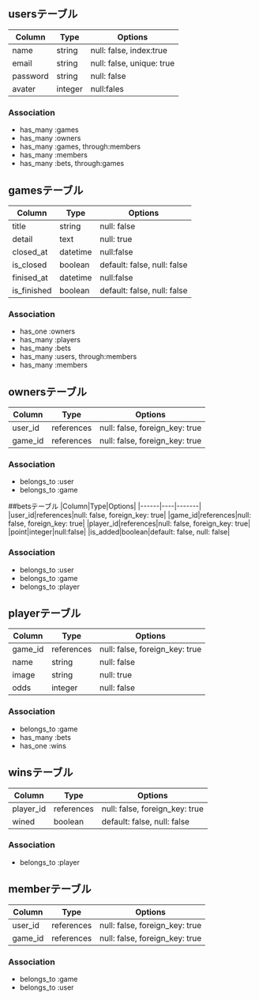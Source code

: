 ## usersテーブル

|Column|Type|Options|
|------|----|-------|
|name|string|null: false, index:true|
|email|string|null: false, unique: true|
|password|string|null: false|
|avater|integer|null:fales|

### Association
- has_many :games
- has_many :owners
- has_many :games, through:members
- has_many :members
- has_many :bets, through:games

## gamesテーブル

|Column|Type|Options|
|------|----|-------|
|title|string|null: false|
|detail|text|null: true|
|closed_at|datetime|null:false|
|is_closed|boolean|default: false, null: false|
|finised_at|datetime|null:false|
|is_finished|boolean|default: false, null: false|

### Association
- has_one :owners
- has_many :players
- has_many :bets
- has_many :users, through:members
- has_many :members

## ownersテーブル
|Column|Type|Options|
|------|----|-------|
|user_id|references|null: false, foreign_key: true|
|game_id|references|null: false, foreign_key: true|

### Association
- belongs_to :user
- belongs_to :game

##betsテーブル
|Column|Type|Options|
|------|----|-------|
|user_id|references|null: false, foreign_key: true|
|game_id|references|null: false, foreign_key: true|
|player_id|references|null: false, foreign_key: true|
|point|integer|null:false|
|is_added|boolean|default: false, null: false|

### Association
- belongs_to :user
- belongs_to :game
- belongs_to :player

## playerテーブル

|Column|Type|Options|
|------|----|-------|
|game_id|references|null: false, foreign_key: true|
|name|string|null: false|
|image|string|null: true|
|odds|integer|null: false|

### Association
- belongs_to :game
- has_many :bets
- has_one :wins

## winsテーブル

|Column|Type|Options|
|------|----|-------|
|player_id|references|null: false, foreign_key: true|
|wined|boolean|default: false, null: false|

### Association
- belongs_to :player

## memberテーブル

|Column|Type|Options|
|------|----|-------|
|user_id|references|null: false, foreign_key: true|
|game_id|references|null: false, foreign_key: true|

### Association
- belongs_to :game
- belongs_to :user

